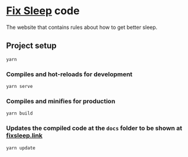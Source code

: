 # [Fix Sleep](https://fixsleep.link) code

The website that contains rules about how to get better sleep.

## Project setup

```
yarn
```

### Compiles and hot-reloads for development

```
yarn serve
```

### Compiles and minifies for production

```
yarn build
```

### Updates the compiled code at the `docs` folder to be shown at [fixsleep.link](https://fixsleep.link)

```
yarn update
```
